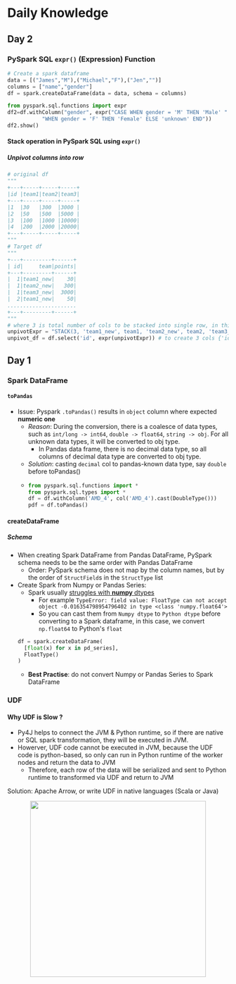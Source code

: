 # Daily Knowledge
## Day 2
### PySpark SQL `expr()` (Expression) Function
```Python
# Create a spark dataframe
data = [("James","M"),("Michael","F"),("Jen","")]
columns = ["name","gender"]
df = spark.createDataFrame(data = data, schema = columns)

from pyspark.sql.functions import expr
df2=df.withColumn("gender", expr("CASE WHEN gender = 'M' THEN 'Male' " +
           "WHEN gender = 'F' THEN 'Female' ELSE 'unknown' END"))
df2.show()
```
#### Stack operation in PySpark SQL using `expr()`
##### Unpivot columns into row
```Python
# original df
"""
+---+-----+-----+-----+
|id |team1|team2|team3|
+---+-----+-----+-----+
|1  |30   |300  |3000 |
|2  |50   |500  |5000 |
|3  |100  |1000 |10000|
|4  |200  |2000 |20000|
+---+-----+-----+-----+
"""
# Target df
"""
+---+---------+------+
| id|     team|points|
+---+---------+------+
|  1|team1_new|    30|
|  1|team2_new|   300|
|  1|team3_new|  3000|
|  2|team1_new|    50|
......................
+---+---------+------+
"""
# where 3 is total number of cols to be stacked into single row, in this case is 3 (team1, team2, team3)
unpivotExpr = "STACK(3, 'team1_new', team1, 'team2_new', team2, 'team3_new', team3) AS (team, points)" 
unpivot_df = df.select('id', expr(unpivotExpr)) # to create 3 cols {'id', 'team' and 'points'}
```

## Day 1
### Spark DataFrame
#### `toPandas`
- Issue: Pyspark `.toPandas()` results in `object` column where expected **numeric one**
  - *Reason*: During the conversion, there is a coalesce of data types, such as `int/long -> int64`, `double -> float64`, `string -> obj`. For all unknown data types, it will be converted to obj type.
    - In Pandas data frame, there is no decimal data type, so all columns of decimal data type are converted to obj type.
  - *Solution*: casting `decimal` col to pandas-known data type, say `double` before toPandas()
  - ```Python
    from pyspark.sql.functions import *
    from pyspark.sql.types import *
    df = df.withColumn('AMD_4', col('AMD_4').cast(DoubleType()))
    pdf = df.toPandas()
    ```
#### createDataFrame
##### Schema
- When creating Spark DataFrame from Pandas DataFrame, PySpark schema needs to be the same order with Pandas DataFrame
  - Order: PySpark schema does not map by the column names, but by the order of `StructField`s in the `StructType` list
- Create Spark from Numpy or Pandas Series: 
  - Spark usually [struggles with **numpy** dtypes](https://stackoverflow.com/questions/66204342/typeerror-field-value-floattype-can-not-accept-object-0-016354798954796402-in)
    - For example `TypeError: field value: FloatType can not accept object -0.016354798954796402 in type <class 'numpy.float64'>`
    - So you can cast them from `Numpy dtype` to `Python dtype` before converting to a Spark dataframe, in this case, we convert `np.float64` to Python's `float` 
  ```Python
  df = spark.createDataFrame(
    [float(x) for x in pd_series],
    FloatType()
  )
  ```
  - **Best Practise**: do not convert Numpy or Pandas Series to Spark DataFrame

### UDF
#### Why UDF is Slow ?
- Py4J helps to connect the JVM & Python runtime, so if there are native or SQL spark transformation, they will be executed in JVM.
- Howerver, UDF code cannot be executed in JVM, because the UDF code is python-based, so only can run in Python runtime of the worker nodes and return the data to JVM
  - Therefore, each row of the data will be serialized and sent to Python runtime to transformed via UDF and return to JVM

Solution: Apache Arrow, or write UDF in native languages (Scala or Java)
<p align="center">
<img src="https://user-images.githubusercontent.com/64508435/225969155-fa353902-c5d4-4984-a5aa-35b9104b8950.png" width=400/></p>
